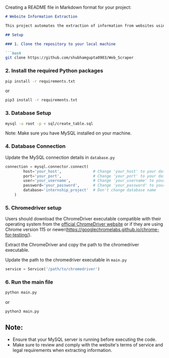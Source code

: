 Creating a README file in Markdown format for your project:

```markdown
# Website Information Extraction

This project automates the extraction of information from websites using Selenium and stores it in a MySQL database.

## Setup

### 1. Clone the repository to your local machine

```bash
git clone https://github.com/shubhamgupta0903/Web_Scraper
```

### 2. Install the required Python packages

```bash
pip install -r requirements.txt
```
or
```bash
pip3 install -r requirements.txt
```

### 3. Database Setup

```bash
mysql -u root -p < sql/create_table.sql
```

Note: Make sure you have MySQL installed on your machine.

### 4. Database Connection

Update the MySQL connection details in `database.py`

```python
connection = mysql.connector.connect(
        host='your_host',              # Change 'your_host' to your database host, e.g., '127.0.0.1'
        port='your_port',              # Change 'your_port' to your database port, e.g., 3306
        user='your_username',          # Change 'your_username' to your database username
        password='your_password',      # Change 'your_password' to your database password
        database='internship_project'  # Don't change database name
    )
```

### 5. Chromedriver setup

Users should download the ChromeDriver executable compatible with their operating system from the [official ChromeDriver website](https://chromedriver.chromium.org/downloads) or if they are using Chrome version 115 or newer(https://googlechromelabs.github.io/chrome-for-testing/).

Extract the ChromeDriver and copy the path to the chromedriver executable.

Update the path to the chromedriver executable in `main.py`

```python
service = Service('/path/to/chromedriver')
```

### 6. Run the main file

```bash
python main.py
```
or
```bash
python3 main.py
```

## Note:

- Ensure that your MySQL server is running before executing the code.
- Make sure to review and comply with the website's terms of service and legal requirements when extracting information.
```
